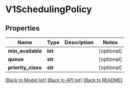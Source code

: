 # V1SchedulingPolicy


## Properties
Name | Type | Description | Notes
------------ | ------------- | ------------- | -------------
**min_available** | **int** |  | [optional] 
**queue** | **str** |  | [optional] 
**priority_class** | **str** |  | [optional] 

[[Back to Model list]](../README.md#documentation-for-models) [[Back to API list]](../README.md#documentation-for-api-endpoints) [[Back to README]](../README.md)


